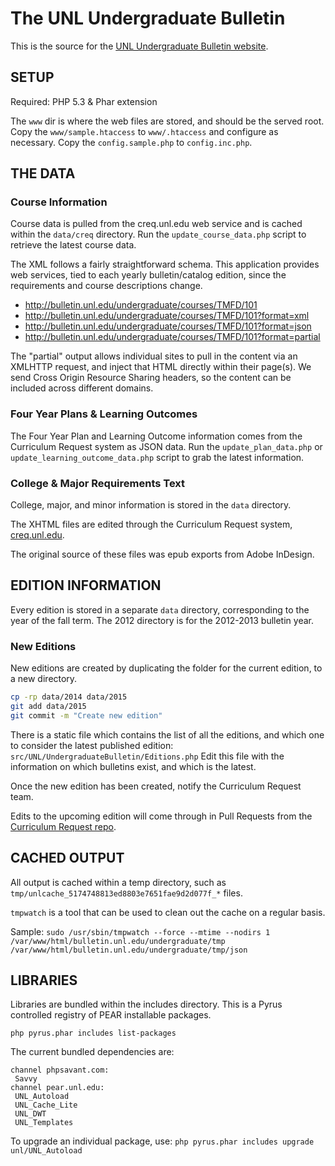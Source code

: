 # The UNL Undergraduate Bulletin

This is the source for the [UNL Undergraduate Bulletin website](http://bulletin.unl.edu/undergraduate/).

## SETUP

Required:
PHP 5.3 & Phar extension

The `www` dir is where the web files are stored, and should be the served root.
Copy the `www/sample.htaccess` to `www/.htaccess` and configure as necessary.
Copy the `config.sample.php` to `config.inc.php`.


## THE DATA

### Course Information
Course data is pulled from the creq.unl.edu web service and is cached within 
the `data/creq` directory. Run the `update_course_data.php` script to retrieve the latest course
data.

The XML follows a fairly straightforward schema. This application provides web services,
tied to each yearly bulletin/catalog edition, since the requirements and course descriptions change.

* http://bulletin.unl.edu/undergraduate/courses/TMFD/101
* http://bulletin.unl.edu/undergraduate/courses/TMFD/101?format=xml
* http://bulletin.unl.edu/undergraduate/courses/TMFD/101?format=json
* http://bulletin.unl.edu/undergraduate/courses/TMFD/101?format=partial

The "partial" output allows individual sites to pull in the content via an XMLHTTP request, and inject that HTML directly within their page(s). We send Cross Origin Resource Sharing headers, so the content can be included across different domains.

### Four Year Plans & Learning Outcomes

The Four Year Plan and Learning Outcome information comes from the Curriculum Request system as JSON data.
Run the `update_plan_data.php` or `update_learning_outcome_data.php` script to grab the latest information.

### College & Major Requirements Text
College, major, and minor information is stored in the `data` directory.

The XHTML files are edited through the Curriculum Request system, [creq.unl.edu](https://creq.unl.edu/).

The original source of these files was epub exports from Adobe InDesign.

## EDITION INFORMATION

Every edition is stored in a separate `data` directory, corresponding to the year of the fall term.
The 2012 directory is for the 2012-2013 bulletin year.

### New Editions

New editions are created by duplicating the folder for the current edition, to a new directory.
```bash
cp -rp data/2014 data/2015
git add data/2015
git commit -m "Create new edition"
```

There is a static file which contains the list of all the editions, and which one to consider the latest 
published edition: `src/UNL/UndergraduateBulletin/Editions.php`
Edit this file with the information on which bulletins exist, and which is the latest.

Once the new edition has been created, notify the Curriculum Request team.

Edits to the upcoming edition will come through in Pull Requests from the [Curriculum Request repo](https://github.com/unl-creq/UNL_UndergraduateBulletin/).

## CACHED OUTPUT

All output is cached within  a temp directory, such as 
`tmp/unlcache_5174748813ed8803e7651fae9d2d077f_*` files.

`tmpwatch` is a tool that can be used to clean out the cache on a regular basis.

Sample:
`sudo /usr/sbin/tmpwatch --force --mtime --nodirs 1 /var/www/html/bulletin.unl.edu/undergraduate/tmp  /var/www/html/bulletin.unl.edu/undergraduate/tmp/json`


## LIBRARIES
Libraries are bundled within the includes directory. This is a Pyrus controlled
registry of PEAR installable packages.

`php pyrus.phar includes list-packages`

The current bundled dependencies are:
```
channel phpsavant.com:
 Savvy
channel pear.unl.edu:
 UNL_Autoload
 UNL_Cache_Lite
 UNL_DWT
 UNL_Templates
```

To upgrade an individual package, use:
`php pyrus.phar includes upgrade unl/UNL_Autoload`
